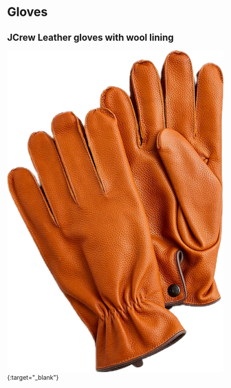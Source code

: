 # Gloves

## JCrew Leather gloves with wool lining

[<img src="/docs/assets/jcrew.png" alt="JCrew" class="logo-link">](https://www.jcrew.com/it/p/mens/categories/accessories/cold-weather-accessories/gloves/leather-gloves-with-wool-lining/BV021?display=standard&fit=Classic&color_name=medium-brown-goatskin&colorProductCode=BV021){:target="_blank"}